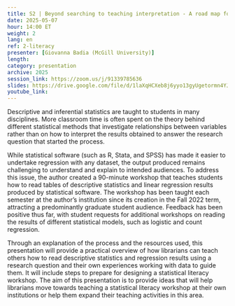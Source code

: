 ```yaml
---
title: S2 | Beyond searching to teaching interpretation - A road map for librarians to teach statistical literacy
date: 2025-05-07
hour: 14:00 ET
weight: 2
lang: en
ref: 2-literacy
presenter: [Giovanna Badia (McGill University)]
length:
category: presentation
archive: 2025
session_link: https://zoom.us/j/91339785636
slides: https://drive.google.com/file/d/1laXqHCXeb8j6yyo13gyUgetormn4YJDI/view?usp=sharing
youtube_link:
---
```

Descriptive and inferential statistics are taught to students in many disciplines. More classroom time is often spent on the theory behind different statistical methods that investigate relationships between variables rather than on how to interpret the results obtained to answer the research question that started the process. <!--more-->

While statistical software (such as R, Stata, and SPSS) has made it easier to undertake regression with any dataset, the output produced remains challenging to understand and explain to intended audiences. To address this issue, the author created a 90-minute workshop that teaches students how to read tables of descriptive statistics and linear regression results produced by statistical software. The workshop has been taught each semester at the author’s institution since its creation in the Fall 2022 term, attracting a predominantly graduate student audience. Feedback has been positive thus far, with student requests for additional workshops on reading the results of different statistical models, such as logistic and count regression.

Through an explanation of the process and the resources used, this presentation will provide a practical overview of how librarians can teach others how to read descriptive statistics and regression results using a research question and their own experiences working with data to guide them. It will include steps to prepare for designing a statistical literacy workshop. The aim of this presentation is to provide ideas that will help librarians move towards teaching a statistical literacy workshop at their own institutions or help them expand their teaching activities in this area.
